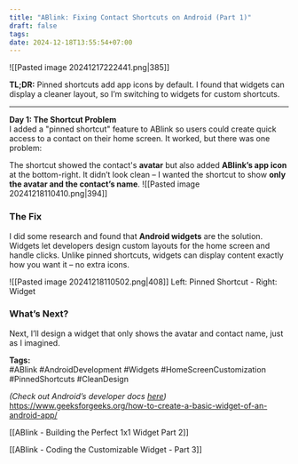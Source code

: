 ```yaml
---
title: "ABlink: Fixing Contact Shortcuts on Android (Part 1)"
draft: false
tags: 
date: 2024-12-18T13:55:54+07:00
---
```

![[Pasted image 20241217222441.png|385]]

**TL;DR:** Pinned shortcuts add app icons by default. I found that widgets can display a cleaner layout, so I’m switching to widgets for custom shortcuts.

---

**Day 1: The Shortcut Problem**  
I added a "pinned shortcut" feature to ABlink so users could create quick access to a contact on their home screen. It worked, but there was one problem:

The shortcut showed the contact's **avatar** but also added **ABlink’s app icon** at the bottom-right. It didn’t look clean – I wanted the shortcut to show **only the avatar and the contact’s name**.
![[Pasted image 20241218110410.png|394]]
### The Fix

I did some research and found that **Android widgets** are the solution. Widgets let developers design custom layouts for the home screen and handle clicks. Unlike pinned shortcuts, widgets can display content exactly how you want it – no extra icons.

![[Pasted image 20241218110502.png|408]]
Left: Pinned Shortcut - Right: Widget
### What’s Next?

Next, I’ll design a widget that only shows the avatar and contact name, just as I imagined.

**Tags:**  
#ABlink #AndroidDevelopment #Widgets #HomeScreenCustomization #PinnedShortcuts #CleanDesign

_(Check out Android’s developer docs [here](https://developer.android.com/develop/ui/views/appwidgets))_
https://www.geeksforgeeks.org/how-to-create-a-basic-widget-of-an-android-app/

[[ABlink - Building the Perfect 1x1 Widget Part 2]]

[[ABlink - Coding the Customizable Widget - Part 3]]